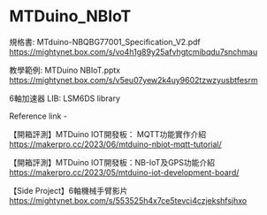 # MTDuino_NBIoT

規格書:		MTduino-NBQBG77001_Specification_V2.pdf
https://mightynet.box.com/s/vo4h1g89y25afvhgtcmibqdu7snchmau

教學範例:	MTDuino NBIoT.pptx
https://mightynet.box.com/s/v5eu07yew2k4uy9602tzwzyusbtfesrm

6軸加速器 LIB:	LSM6DS library 


Reference link -

【開箱評測】MTDuino IOT開發板： MQTT功能實作介紹
https://makerpro.cc/2023/06/mtduino-nbiot-mqtt-tutorial/

【開箱評測】MTDuino IOT開發板：NB-IoT及GPS功能介紹
https://makerpro.cc/2023/05/mtduino-iot-development-board/

【Side Project】6軸機械手臂影片
https://mightynet.box.com/s/553525h4x7ce5tevci4czjekshfsjhxo
